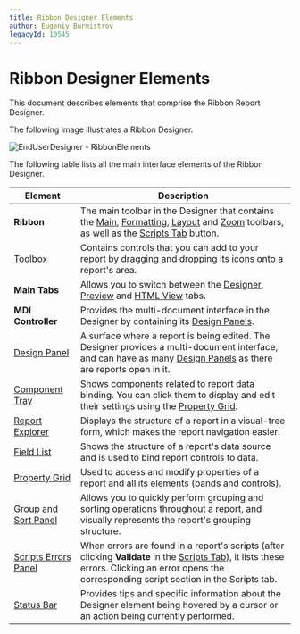 ```yaml
---
title: Ribbon Designer Elements
author: Eugeniy Burmistrov
legacyId: 10545
---
```

# Ribbon Designer Elements
This document describes elements that comprise the Ribbon Report Designer.

The following image illustrates a Ribbon Designer.

![EndUserDesigner - RibbonElements](../../../../../images/img14858.png)

The following table lists all the main interface elements of the Ribbon Designer.

| Element | Description |
|---|---|
| **Ribbon** | The main toolbar in the Designer that contains the [Main](main-toolbar.md), [Formatting](formatting-toolbar.md), [Layout](layout-toolbar.md) and [Zoom](zoom-toolbar.md) toolbars, as well as the [Scripts Tab](scripts-tab.md) button. |
| [Toolbox](control-toolbox.md) | Contains controls that you can add to your report by dragging and dropping its icons onto a report's area. |
| **Main Tabs** | Allows you to switch between the [Designer](designer-tab.md), [Preview](preview-tab.md) and [HTML View](html-view-tab.md) tabs. |
| **MDI Controller** | Provides the multi-document interface in the Designer by containing its [Design Panels](design-panel.md). |
| [Design Panel](design-panel.md) | A surface where a report is being edited. The Designer provides a multi-document interface, and can have as many [Design Panels](design-panel.md) as there are reports open in it. |
| [Component Tray](component-tray.md) | Shows components related to report data binding. You can click them to display and edit their settings using the [Property Grid](property-grid.md). |
| [Report Explorer](report-explorer.md) | Displays the structure of a report in a visual-tree form, which makes the report navigation easier. |
| [Field List](field-list.md) | Shows the structure of a report's data source and is used to bind report controls to data. |
| [Property Grid](property-grid.md) | Used to access and modify properties of a report and all its elements (bands and controls). |
| [Group and Sort Panel](group-and-sort-panel.md) | Allows you to quickly perform grouping and sorting operations throughout a report, and visually represents the report's grouping structure. |
| [Scripts Errors Panel](scripts-errors-panel.md) | When errors are found in a report's scripts (after clicking **Validate** in the [Scripts Tab](scripts-tab.md)), it lists these errors. Clicking an error opens the corresponding script section in the Scripts tab. |
| [Status Bar](status-bar.md) | Provides tips and specific information about the Designer element being hovered by a cursor or an action being currently performed. |